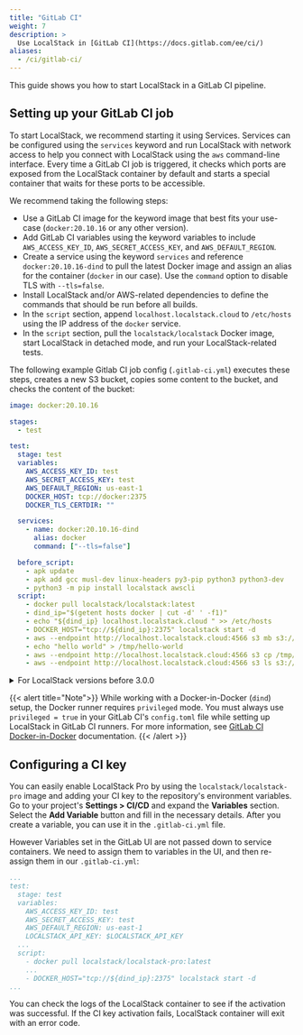```yaml
---
title: "GitLab CI"
weight: 7
description: >
  Use LocalStack in [GitLab CI](https://docs.gitlab.com/ee/ci/)
aliases:
  - /ci/gitlab-ci/
---
```


This guide shows you how to start LocalStack in a GitLab CI pipeline.

## Setting up your GitLab CI job

To start LocalStack, we recommend starting it using Services. Services can be configured using the `services` keyword and run LocalStack with network access to help you connect with LocalStack using the `aws` command-line interface. Every time a GitLab CI job is triggered, it checks which ports are exposed from the LocalStack container by default and starts a special container that waits for these ports to be accessible.

We recommend taking the following steps:

- Use a GitLab CI image for the keyword image that best fits your use-case (`docker:20.10.16` or any other version).
- Add GitLab CI variables using the keyword variables to include `AWS_ACCESS_KEY_ID`, `AWS_SECRET_ACCESS_KEY`, and `AWS_DEFAULT_REGION`.
- Create a service using the keyword `services` and reference `docker:20.10.16-dind` to pull the latest Docker image and assign an alias for the container (`docker` in our case). Use the `command` option to disable TLS with `--tls=false`.
- Install LocalStack and/or AWS-related dependencies to define the commands that should be run before all builds.
- In the `script` section, append `localhost.localstack.cloud` to `/etc/hosts` using the IP address of the `docker` service.
- In the `script` section, pull the `localstack/localstack` Docker image, start LocalStack in detached mode, and run your LocalStack-related tests.

The following example Gitlab CI job config (`.gitlab-ci.yml`) executes these steps, creates a new S3 bucket, copies some content to the bucket, and checks the content of the bucket:

```yml
image: docker:20.10.16

stages:
  - test

test:
  stage: test
  variables:
    AWS_ACCESS_KEY_ID: test
    AWS_SECRET_ACCESS_KEY: test
    AWS_DEFAULT_REGION: us-east-1
    DOCKER_HOST: tcp://docker:2375
    DOCKER_TLS_CERTDIR: ""

  services:
    - name: docker:20.10.16-dind
      alias: docker
      command: ["--tls=false"]

  before_script:
    - apk update
    - apk add gcc musl-dev linux-headers py3-pip python3 python3-dev
    - python3 -m pip install localstack awscli
  script:
    - docker pull localstack/localstack:latest
    - dind_ip="$(getent hosts docker | cut -d' ' -f1)"
    - echo "${dind_ip} localhost.localstack.cloud " >> /etc/hosts
    - DOCKER_HOST="tcp://${dind_ip}:2375" localstack start -d
    - aws --endpoint http://localhost.localstack.cloud:4566 s3 mb s3://test
    - echo "hello world" > /tmp/hello-world
    - aws --endpoint http://localhost.localstack.cloud:4566 s3 cp /tmp/hello-world s3://test/hello-world
    - aws --endpoint http://localhost.localstack.cloud:4566 s3 ls s3://test/
```

<details>
<summary>For LocalStack versions before 3.0.0</summary>
Under test>variables, add:<br>
LOCALSTACK_HOSTNAME: localhost.localstack.cloud<br>
HOSTNAME_EXTERNAL: localhost.localstack.cloud.
</details>

{{< alert title="Note">}}
While working with a Docker-in-Docker (`dind`) setup, the Docker runner requires `privileged` mode. You must always use `privileged = true` in your GitLab CI's `config.toml` file while setting up LocalStack in GitLab CI runners. For more information, see [GitLab CI Docker-in-Docker](https://docs.gitlab.com/ee/ci/docker/using_docker_build.html#use-docker-in-docker-executor) documentation.
{{< /alert >}}

## Configuring a CI key

You can easily enable LocalStack Pro by using the `localstack/localstack-pro` image and adding your CI key to the repository's environment variables. Go to your project's **Settings > CI/CD**  and expand the  **Variables**  section. Select the **Add Variable** button and fill in the necessary details. After you create a variable, you can use it in the `.gitlab-ci.yml` file.

However Variables set in the GitLab UI are not passed down to service containers. We need to assign them to variables in the UI, and then re-assign them in our `.gitlab-ci.yml`:

```yaml
...
test:
  stage: test
  variables:
    AWS_ACCESS_KEY_ID: test
    AWS_SECRET_ACCESS_KEY: test
    AWS_DEFAULT_REGION: us-east-1
    LOCALSTACK_API_KEY: $LOCALSTACK_API_KEY
  ...
  script:
    - docker pull localstack/localstack-pro:latest
    ...
    - DOCKER_HOST="tcp://${dind_ip}:2375" localstack start -d
...
```

You can check the logs of the LocalStack container to see if the activation was successful. If the CI key activation fails, LocalStack container will exit with an error code.
